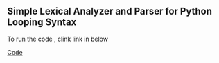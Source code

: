 
## Simple Lexical Analyzer and Parser for Python Looping Syntax 


To run the code , clink link in below

[Code](https://glorianatasyaaa-tubes-tba-tba-9g98if.streamlit.app/)

